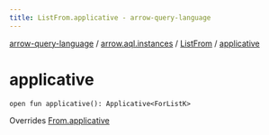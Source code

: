 ```yaml
---
title: ListFrom.applicative - arrow-query-language
---
```


[arrow-query-language](../../index.html) / [arrow.aql.instances](../index.html) / [ListFrom](index.html) / [applicative](./applicative.html)

# applicative

`open fun applicative(): Applicative<ForListK>`

Overrides [From.applicative](../../arrow.aql/-from/applicative.html)


